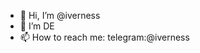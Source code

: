 - 👋 Hi, I’m @iverness
- 👀 I’m DE
- 📫 How to reach me: 
         telegram:@iverness

<!---
iverness/iverness is a ✨ special ✨ repository because its `README.md` (this file) appears on your GitHub profile.
You can click the Preview link to take a look at your changes.
--->
